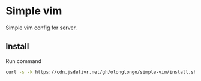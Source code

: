 # Simple vim
Simple vim config for server.

## Install

Run command

```bash
curl -s -k https://cdn.jsdelivr.net/gh/olonglongo/simple-vim/install.sh | bash
```
